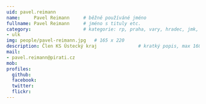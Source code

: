 ```yaml
---
uid: pavel.reimann
name:     Pavel Reimann  	# běžně používáné jméno
fullname: Pavel Reimann 	# jméno s tituly etc.
category:                 	# kategorie: rp, praha, vary, hradec, jmk, senat
- ulk
img: people/pavel-reimann.jpg   # 165 x 220
description: Člen KS Ústecký kraj            	# kratký popis, max 160 znaků
mail:
- pavel.reimann@pirati.cz
mob:			  
profiles:
  github:                 
  facebook: 		  
  twitter: 		  
  flickr:     		
---
```

